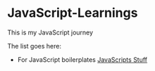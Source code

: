 # JavaScript-Learnings

This is my JavaScript journey


The list goes here:
<ul> 
  <li> For JavaScript boilerplates <a href="https://www.javascriptstuff.com/"> JavaScripts Stuff </a>
</ul>
